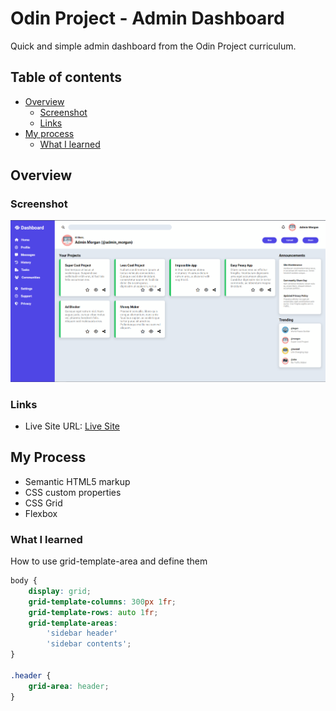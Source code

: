 # Odin Project - Admin Dashboard

Quick and simple admin dashboard from the Odin Project curriculum.

## Table of contents

- [Overview](#overview)
  - [Screenshot](#screenshot)
  - [Links](#links)
- [My process](#my-process)
  - [What I learned](#what-i-learned)

## Overview

### Screenshot

![Desktop screenshot](./design/screenshot-desktop.png)

### Links

- Live Site URL: [Live Site](https://classy-pixie-21cb53.netlify.app/)

## My Process

- Semantic HTML5 markup
- CSS custom properties
- CSS Grid
- Flexbox

### What I learned

How to use grid-template-area and define them

```css
body {
	display: grid;
	grid-template-columns: 300px 1fr;
	grid-template-rows: auto 1fr;
	grid-template-areas:
		'sidebar header'
		'sidebar contents';
}

.header {
	grid-area: header;
}
```
